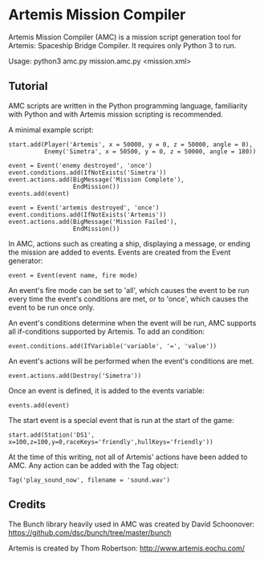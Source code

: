 Artemis Mission Compiler
========================

Artemis Mission Compiler (AMC) is a mission script generation tool for Artemis: Spaceship Bridge Compiler. It requires only Python 3 to run.

Usage:
    python3 amc.py mission.amc.py <mission.xml>

Tutorial
--------

AMC scripts are written in the Python programming language, familiarity with Python and with Artemis mission scripting is recommended.

A minimal example script:

    start.add(Player('Artemis', x = 50000, y = 0, z = 50000, angle = 0),
              Enemy('Simetra', x = 50500, y = 0, z = 50000, angle = 180))
    
    event = Event('enemy destroyed', 'once')
    event.conditions.add(IfNotExists('Simetra'))
    event.actions.add(BigMessage('Mission Complete'),
                      EndMission())
    events.add(event)
    
    event = Event('artemis destroyed', 'once')
    event.conditions.add(IfNotExists('Artemis'))
    event.actions.add(BigMessage('Mission Failed'),
                      EndMission())

In AMC, actions such as creating a ship, displaying a message, or ending the mission are added to events. Events are created from the Event generator:

    event = Event(event name, fire mode)

An event's fire mode can be set to 'all', which causes the event to be run every time the event's conditions are met, or to 'once', which causes the event to be run once only.

An event's conditions determine when the event will be run, AMC supports all if-conditions supported by Artemis. To add an condition:

    event.conditions.add(IfVariable('variable', '=', 'value'))

An event's actions will be performed when the event's conditions are met.

    event.actions.add(Destroy('Simetra'))

Once an event is defined, it is added to the events variable:

    events.add(event)

The start event is a special event that is run at the start of the game:

    start.add(Station('DS1', x=100,z=100,y=0,raceKeys='friendly',hullKeys='friendly'))

At the time of this writing, not all of Artemis' actions have been added to AMC. Any action can be added with the Tag object:

    Tag('play_sound_now', filename = 'sound.wav')

Credits
-------

The Bunch library heavily used in AMC was created by David Schoonover: https://github.com/dsc/bunch/tree/master/bunch

Artemis is created by Thom Robertson: http://www.artemis.eochu.com/
